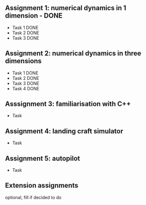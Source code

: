 ## Assignment 1: numerical dynamics in 1 dimension - DONE
- Task 1 DONE
- Task 2 DONE
- Task 3 DONE

## Assignment 2: numerical dynamics in three dimensions 
- Task 1 DONE
- Task 2 DONE
- Task 3 DONE
- Task 4 DONE

## Asssignment 3: familiarisation with C++
- Task

## Assignment 4: landing craft simulator
- Task

## Assignment 5: autopilot
- Task

## Extension assignments
optional, fill if decided to do